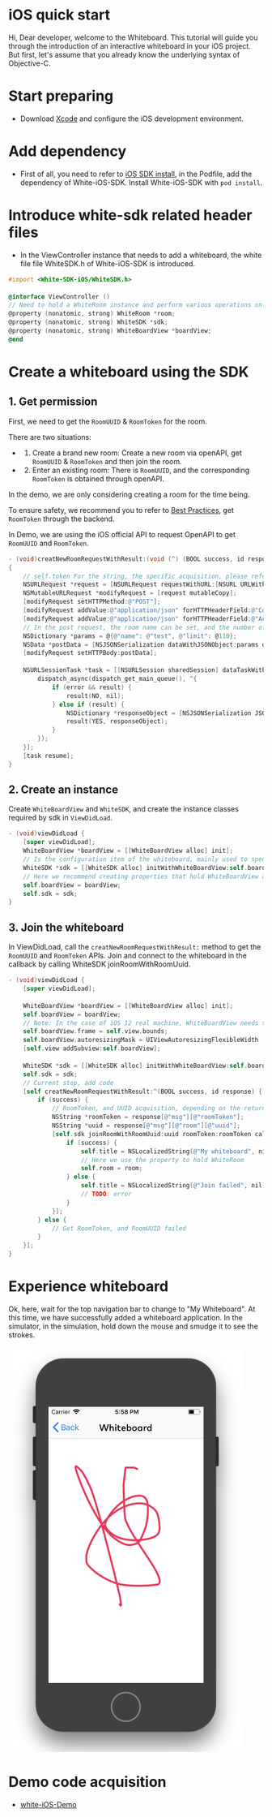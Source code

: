 # iOS quick start

Hi, Dear developer, welcome to the Whiteboard. This tutorial will guide you through the introduction of an interactive whiteboard in your iOS project. But first, let's assume that you already know the underlying syntax of Objective-C.

# Start preparing

* Download [Xcode](https://itunes.apple.com/cn/app/xcode/id497799835?ls=1&mt=12) and configure the iOS development environment.

# Add dependency

* First of all, you need to refer to [iOS SDK install](iOS_SDK_install.md), in the Podfile, add the dependency of White-iOS-SDK. Install White-iOS-SDK with `pod install`.



# Introduce white-sdk related header files

* In the ViewController instance that needs to add a whiteboard, the white file file WhiteSDK.h of White-iOS-SDK is introduced.

```objectivec
#import <White-SDK-iOS/WhiteSDK.h>

@interface ViewController ()
// Need to hold a WhiteRoom instance and perform various operations on the whiteboard
@property (nonatomic, strong) WhiteRoom *room;
@property (nonatomic, strong) WhiteSDK *sdk;
@property (nonatomic, strong) WhiteBoardView *boardView;
@end
```

# Create a whiteboard using the SDK

## 1. Get permission

First, we need to get the `RoomUUID` & `RoomToken` for the room.

There are two situations:

- 1. Create a brand new room: Create a new room via openAPI, get `RoomUUID` & `RoomToken` and then join the room.
- 2. Enter an existing room: There is `RoomUUID`, and the corresponding `RoomToken` is obtained through openAPI.

In the demo, we are only considering creating a room for the time being.

To ensure safety, we recommend you to refer to [Best Practices](concept.md), get `RoomToken` through the backend.

In Demo, we are using the iOS official API to request OpenAPI to get `RoomUUID` and `RoomToken`.

```objectivec
- (void)creatNewRoomRequestWithResult:(void (^) (BOOL success, id response))result;
{
    // self.token For the string, the specific acquisition, please refer to https://developer.herewhite.com/#/concept
    NSURLRequest *request = [NSURLRequest requestWithURL:[NSURL URLWithString:[NSString stringWithFormat:@"https://cloudcapiv3.herewhite.com/room?token=%@", self.sdkToken]]];
    NSMutableURLRequest *modifyRequest = [request mutableCopy];
    [modifyRequest setHTTPMethod:@"POST"];
    [modifyRequest addValue:@"application/json" forHTTPHeaderField:@"Content-Type"];
    [modifyRequest addValue:@"application/json" forHTTPHeaderField:@"Accept"];
    // In the post request, the room name can be set, and the number of people can be limited.
    NSDictionary *params = @{@"name": @"test", @"limit": @110};
    NSData *postData = [NSJSONSerialization dataWithJSONObject:params options:0 error:nil];
    [modifyRequest setHTTPBody:postData];
    
    NSURLSessionTask *task = [[NSURLSession sharedSession] dataTaskWithRequest:modifyRequest completionHandler:^(NSData * _Nullable data, NSURLResponse * _Nullable response, NSError * _Nullable error) {
        dispatch_async(dispatch_get_main_queue(), ^{
            if (error && result) {
                result(NO, nil);
            } else if (result) {
                NSDictionary *responseObject = [NSJSONSerialization JSONObjectWithData:data options:0 error:nil];
                result(YES, responseObject);
            }
        });
    }];
    [task resume];
}
```

## 2. Create an instance

Create `WhiteBoardView` and `WhiteSDK`, and create the instance classes required by sdk in `ViewDidLoad`.

```objectivec
- (void)viewDidLoad {
    [super viewDidLoad];
    WhiteBoardView *boardView = [[WhiteBoardView alloc] init];
    // Is the configuration item of the whiteboard, mainly used to specify the maximum zoom ratio, you can use defaultConfig directly (maximum 1000%, minimum 10%)
    WhiteSDK *sdk = [[WhiteSDK alloc] initWithWhiteBoardView:self.boardView config:[WhiteSdkConfiguration defaultConfig]];
    // Here we recommend creating properties that hold WhiteBoardView and WhiteSDK.
    self.boardView = boardView;
    self.sdk = sdk;
}
```

## 3. Join the whiteboard

In ViewDidLoad, call the `creatNewRoomRequestWithResult:` method to get the `RoomUUID` and `RoomToken` APIs. Join and connect to the whiteboard in the callback by calling WhiteSDK joinRoomWithRoomUuid.

```objectivec
- (void)viewDidLoad {
    [super viewDidLoad];

    WhiteBoardView *boardView = [[WhiteBoardView alloc] init];
    self.boardView = boardView;
    // Note: In the case of iOS 12 real machine, WhiteBoardView needs to be added to the view stack before WhiteSDK can run normally.
    self.boardView.frame = self.view.bounds;
    self.boardView.autoresizingMask = UIViewAutoresizingFlexibleWidth |  UIViewAutoresizingFlexibleHeight;
    [self.view addSubview:self.boardView];

    WhiteSDK *sdk = [[WhiteSDK alloc] initWithWhiteBoardView:self.boardView config:[WhiteSdkConfiguration defaultConfig]];
    self.sdk = sdk;
    // Current step, add code
    [self creatNewRoomRequestWithResult:^(BOOL success, id response) {
        if (success) {
            // RoomToken, and UUID acquisition, depending on the return structure of your background server, the acquisition method will be different.
            NSString *roomToken = response[@"msg"][@"roomToken"];
            NSString *uuid = response[@"msg"][@"room"][@"uuid"];
            [self.sdk joinRoomWithRoomUuid:uuid roomToken:roomToken callbacks:(id<WhiteRoomCallbackDelegate>)self completionHandler:^(BOOL success, WhiteRoom *room, NSError *error) {
                if (success) {
                    self.title = NSLocalizedString(@"My whiteboard", nil);
                    // Here we use the property to hold WhiteRoom
                    self.room = room;
                } else {
                    self.title = NSLocalizedString(@"Join failed", nil);
                    // TODO: error
                }
            }];
        } else {
            // Get RoomToken, and RoomUUID failed
        }
    }];
}

```

# Experience whiteboard
 
Ok, here, wait for the top navigation bar to change to "My Whiteboard". At this time, we have successfully added a whiteboard application. In the simulator, in the simulation, hold down the mouse and smudge it to see the strokes.

![image.png | left | 488x850](./_images/iOS_screen.png)

# Demo code acquisition

- [white-iOS-Demo](https://github.com/duty-os/white-demo-ios) 

